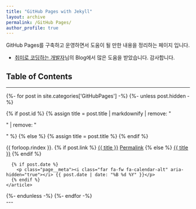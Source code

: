 ```yaml
---
title: "GitHub Pages with Jekyll"
layout: archive
permalink: /GitHub Pages/
author_profile: true
---
```


GitHub Pages를 구축하고 운영하면서 도움이 될 만한 내용을 정리하는 페이지 입니다.

* [취미로 코딩하는 개발자](https://devinlife.com/howto/)님의 Blog에서 많은 도움을 받았습니다. 감사합니다.

## Table of Contents
---
<div class="entries-{{ page.entries_layout }}">

{%- for post in site.categories['GitHubPages'] -%}
  {%- unless post.hidden -%}

  {% if post.id %}
    {% assign title = post.title | markdownify | remove: "<p>" | remove: "</p>" %}
  {% else %}
    {% assign title = post.title %}
  {% endif %}

  <div class="list__item">
    <article class="archive__item" itemscope itemtype="https://schema.org/CreativeWork">
    {{ forloop.rindex }}.
      {% if post.link %}
        <a href="{{ post.link }}">{{ title }}</a> <a href="{{ post.url | relative_url }}" rel="permalink"><i class="fas fa-link" aria-hidden="true" title="permalink"></i><span class="sr-only">Permalink</span></a>
      {% else %}
        <a href="{{ post.url | relative_url }}" rel="permalink">{{ title }}</a>
      {% endif %}

      {% if post.date %}
        <p class="page__meta"><i class="far fa-fw fa-calendar-alt" aria-hidden="true"></i> {{ post.date | date: "%B %d %Y" }}</p>
      {% endif %}
    </article>
  </div>
  {%- endunless -%}
{%- endfor -%}

</div>
---
